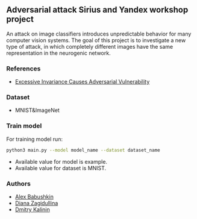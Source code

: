 ## Adversarial attack Sirius and Yandex workshop project

An attack on image classifiers introduces unpredictable behavior for many computer vision systems. The goal of this project is to investigate a new type of attack, in which completely different images have the same representation in the neurogenic network.

### References

- [Excessive Invariance Causes Adversarial Vulnerability](https://arxiv.org/pdf/1811.00401.pdf)

### Dataset

- MNIST&ImageNet

### Train model

For training model run:

```bash
python3 main.py --model model_name --dataset dataset_name
```
- Available value for model is example.
- Available value for dataset is MNIST.

### Authors

- [Alex Babushkin](https://github.com/ocelaiwo)
- [Diana Zagidullina](https://github.com/dianazagidullina)
- [Dmitry Kalinin](https://github.com/ActiveChooN)
